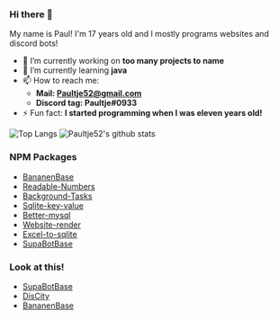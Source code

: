 ### Hi there 👋
My name is Paul! I'm 17 years old and I mostly programs websites and discord bots!

- 🔭 I’m currently working on **too many projects to name** 
- 🌱 I’m currently learning **java**
- 📫 How to reach me:
  - **Mail: Paultje52@gmail.com**
  - **Discord tag: Paultje#0933**
- ⚡ Fun fact: **I started programming when I was eleven years old!**

![Top Langs](https://github-readme-stats.vercel.app/api/top-langs/?username=paultje52)
![Paultje52's github stats](https://github-readme-stats.vercel.app/api?username=paultje52)

### NPM Packages
- [BananenBase](https://github.com/Paultje52/BananenBase)
- [Readable-Numbers](https://github.com/Paultje52/readable-numbers)
- [Background-Tasks](https://github.com/Paultje52/background-tasks)
- [Sqlite-key-value](https://github.com/Paultje52/sqlite-key-value)
- [Better-mysql](https://github.com/Paultje52/better-mysql)
- [Website-render](https://github.com/Paultje52/website-render)
- [Excel-to-sqlite](https://github.com/Paultje52/excel-to-sqlite)
- [SupaBotBase](https://github.com/Paultje52/SupaBotBase)

### Look at this!
- [SupaBotBase](https://github.com/Paultje52/SupaBotBase)
- [DisCity](https://discord.gg/g2WuPeT)
- [BananenBase](https://github.com/Paultje52/BananenBase)
